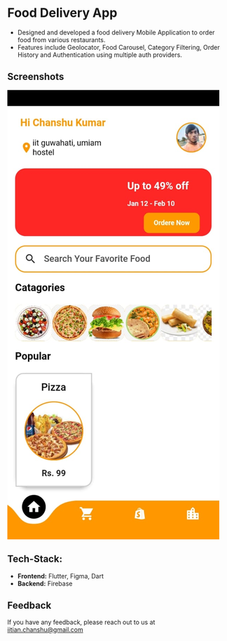 
# Food Delivery App

- Designed and developed a food delivery Mobile Application to order food from various restaurants.
- Features include Geolocator, Food Carousel, Category Filtering, Order History and Authentication using multiple auth providers.

## Screenshots
![App Screenshot](https://github.com/chanshu19/Food-delivery-app/blob/main/Home%20Screen.jpeg)

## Tech-Stack: 
- **Frontend:** Flutter, Figma, Dart
- **Backend:** Firebase

## Feedback

If you have any feedback, please reach out to us at iitian.chanshu@gmail.com
